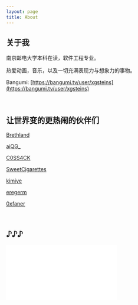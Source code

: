 ```yaml
---
layout: page
title: About
---
```


## 关于我

南京邮电大学本科在读，软件工程专业。 

热爱动画，音乐，以及一切充满表现力与想象力的事物。 

Bangumi: [https://bangumi.tv/user/xgsteins](https://bangumi.tv/user/xgsteins)

<br/>

## 让世界变的更热闹的伙伴们

[Brethland](http://www.brethland.com/)

[aiQG_](zhoujunquan.com)

[C0SS4CK](http://120.79.211.91/)

[SweetCigarettes](cfzhao.com)

[kimiye](www.kimiye.xyz)

[eregerm](https://4eay7lab.com/)

[0xfaner](0xfaner.top)

<br/>

## ♪♪♪
<iframe src="//music.163.com/outchain/player?type=2&id=33887409&auto=1&height=66" frameborder="0" ></iframe>
